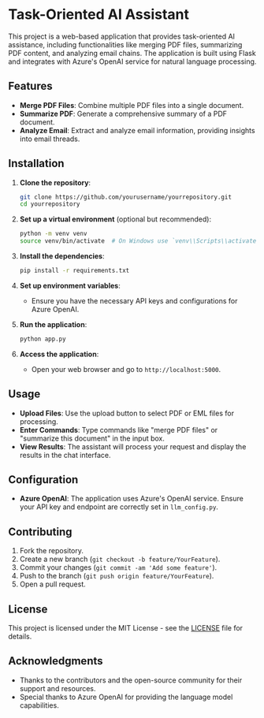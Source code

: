 # Task-Oriented AI Assistant

This project is a web-based application that provides task-oriented AI assistance, including functionalities like merging PDF files, summarizing PDF content, and analyzing email chains. The application is built using Flask and integrates with Azure's OpenAI service for natural language processing.

## Features

- **Merge PDF Files**: Combine multiple PDF files into a single document.
- **Summarize PDF**: Generate a comprehensive summary of a PDF document.
- **Analyze Email**: Extract and analyze email information, providing insights into email threads.

## Installation

1. **Clone the repository**:
   ```bash
   git clone https://github.com/yourusername/yourrepository.git
   cd yourrepository
   ```

2. **Set up a virtual environment** (optional but recommended):
   ```bash
   python -m venv venv
   source venv/bin/activate  # On Windows use `venv\\Scripts\\activate`
   ```

3. **Install the dependencies**:
   ```bash
   pip install -r requirements.txt
   ```

4. **Set up environment variables**:
   - Ensure you have the necessary API keys and configurations for Azure OpenAI.

5. **Run the application**:
   ```bash
   python app.py
   ```

6. **Access the application**:
   - Open your web browser and go to `http://localhost:5000`.

## Usage

- **Upload Files**: Use the upload button to select PDF or EML files for processing.
- **Enter Commands**: Type commands like "merge PDF files" or "summarize this document" in the input box.
- **View Results**: The assistant will process your request and display the results in the chat interface.

## Configuration

- **Azure OpenAI**: The application uses Azure's OpenAI service. Ensure your API key and endpoint are correctly set in `llm_config.py`.

## Contributing

1. Fork the repository.
2. Create a new branch (`git checkout -b feature/YourFeature`).
3. Commit your changes (`git commit -am 'Add some feature'`).
4. Push to the branch (`git push origin feature/YourFeature`).
5. Open a pull request.

## License

This project is licensed under the MIT License - see the [LICENSE](LICENSE) file for details.

## Acknowledgments

- Thanks to the contributors and the open-source community for their support and resources.
- Special thanks to Azure OpenAI for providing the language model capabilities.
